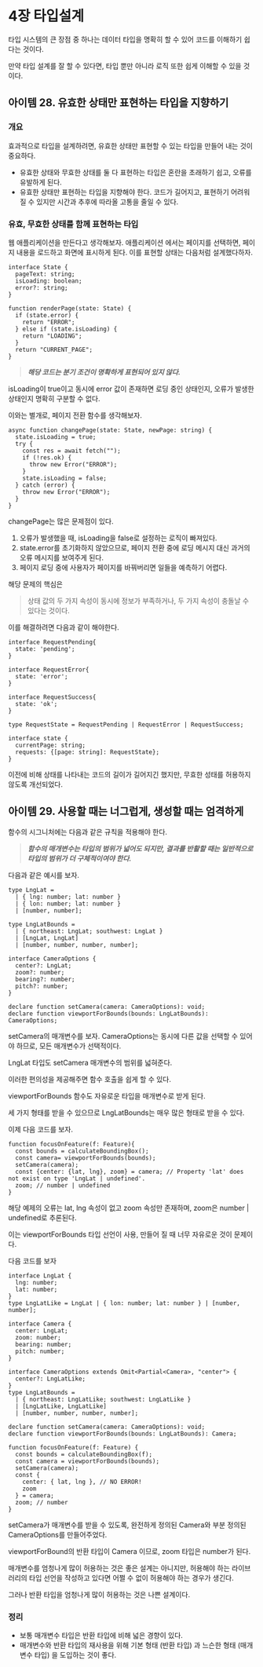 # 4장 타입설계



타입 시스템의 큰 장점 중 하나는 데이터 타입을 명확히 할 수 있어 코드를 이해하기 쉽다는 것이다.

만약 타입 설계를 잘 할 수 있다면, 타입 뿐만 아니라 로직 또한 쉽게 이해할 수 있을 것이다.



## 아이템 28. 유효한 상태만 표현하는 타입을 지향하기



### 개요

효과적으로 타입을 설계하려면, 유효한 상태만 표현할 수 있는 타입을 만들어 내는 것이 중요하다.

* 유효한 상태와 무효한 상태를 둘 다 표현하는 타입은 혼란을 초래하기 쉽고, 오류를 유발하게 된다.
* 유효한 상태만 표현하는 타입을 지향해야 한다. 
  코드가 길어지고, 표현하기 어려워질 수 있지만 시간과 추후에 따라올 고통을 줄일 수 있다.



### 유효, 무효한 상태를 함께 표현하는 타입

웹 애플리케이션을 만든다고 생각해보자. 애플리케이션 에서는 페이지를 선택하면, 페이지 내용을 로드하고 화면에 표시하게 된다. 이를 표현할 상태는 다음처럼 설계했다하자.



```tsx
interface State {
  pageText: string;
  isLoading: boolean;
  error?: string;
}

function renderPage(state: State) {
  if (state.error) {
    return "ERROR";
  } else if (state.isLoading) {
    return "LOADING";
  }
  return "CURRENT_PAGE";
}
```



>  ***해당 코드는 분기 조건이 명확하게 표현되어 있지 않다.*** 

isLoading이 true이고 동시에 error 값이 존재하면 로딩 중인 상태인지, 오류가 발생한 상태인지 명확히 구분할 수 없다.



이와는 별개로, 페이지 전환 함수를 생각해보자.

```tsx
async function changePage(state: State, newPage: string) {
  state.isLoading = true;
  try {
    const res = await fetch("");
    if (!res.ok) {
      throw new Error("ERROR");
    }
    state.isLoading = false;
  } catch (error) {
    throw new Error("ERROR");
  }
}
```



changePage는 많은 문제점이 있다.

1. 오류가 발생했을 때, isLoading을 false로 설정하는 로직이 빠져있다.
2. state.error를 초기화하지 않았으므로, 페이지 전환 중에 로딩 메시지 대신 과거의 오류 메시지를 보여주게 된다.
3. 페이지 로딩 중에 사용자가 페이지를 바꿔버리면 일들을 예측하기 어렵다.



해당 문제의 핵심은

> 상태 값의 두 가지 속성이 동시에 정보가 부족하거나, 
> 두 가지 속성이 충돌날 수 있다는 것이다.



이를 해결하려면 다음과 같이 해야한다.

```tsx
interface RequestPending{
  state: 'pending';
}

interface RequestError{
  state: 'error';
}

interface RequestSuccess{
  state: 'ok';
}

type RequestState = RequestPending | RequestError | RequestSuccess;

interface state {
  currentPage: string;
  requests: {[page: string]: RequestState};
}
```



이전에 비해 상태를 나타내는 코드의 길이가 길어지긴 했지만, 무효한 성태를 허용하지 않도록 개선되었다.





## 아이템 29. 사용할 때는 너그럽게, 생성할 때는 엄격하게

함수의 시그니처에는 다음과 같은 규칙을 적용해야 한다.

> ***함수의 매개변수는 타입의 범위가 넓어도 되지만, 결과를 반활할 때는 일반적으로 타입의 범위가 더 구체적이여야 한다.***



다음과 같은 예시를 보자.

```tsx
type LngLat =
  | { lng: number; lat: number }
  | { lon: number; lat: number }
  | [number, number];

type LngLatBounds =
  | { northeast: LngLat; southwest: LngLat }
  | [LngLat, LngLat]
  | [number, number, number, number];

interface CameraOptions {
  center?: LngLat;
  zoom?: number;
  bearing?: number;
  pitch?: number;
}

declare function setCamera(camera: CameraOptions): void;
declare function viewportForBounds(bounds: LngLatBounds): CameraOptions;
```



setCamera의 매개변수를 보자. CameraOptions는 동시에 다른 값을 선택할 수 있어야 하므로, 모든 매개변수가 선택적이다.

LngLat 타입도 setCamera 매개변수의 범위를 넓혀준다.

이러한 편의성을 제공해주면 함수 호출을 쉽게 할 수 있다.

viewportForBounds 함수도 자유로운 타입을 매개변수로 받게 된다.

세 가지 형태를 받을 수 있으므로 LngLatBounds는 매우 많은 형태로 받을 수 있다.



이제 다음 코드를 보자.

```tsx
function focusOnFeature(f: Feature){
  const bounds = calculateBoundingBox();
  const camera= viewportForBounds(bounds);
  setCamera(camera);
  const {center: {lat, lng}, zoom} = camera; // Property 'lat' does not exist on type 'LngLat | undefined'.
  zoom; // number | undefined
}
```

해당 예제의 오류는 lat, lng 속성이 없고 zoom 속성만 존재하며, zoom은 number | undefined로 추론된다. 

이는 viewportForBounds 타입 선언이 사용, 만들어 질 때 너무 자유로운 것이 문제이다.



다음 코드를 보자

```tsx
interface LngLat {
  lng: number;
  lat: number;
}
type LngLatLike = LngLat | { lon: number; lat: number } | [number, number];

interface Camera {
  center: LngLat;
  zoom: number;
  bearing: number;
  pitch: number;
}

interface CameraOptions extends Omit<Partial<Camera>, "center"> {
  center?: LngLatLike;
}
type LngLatBounds =
  | { northeast: LngLatLike; southwest: LngLatLike }
  | [LngLatLike, LngLatLike]
  | [number, number, number, number];

declare function setCamera(camera: CameraOptions): void;
declare function viewportForBounds(bounds: LngLatBounds): Camera;

function focusOnFeature(f: Feature) {
  const bounds = calculateBoundingBox(f);
  const camera = viewportForBounds(bounds);
  setCamera(camera);
  const {
    center: { lat, lng }, // NO ERROR!
    zoom
  } = camera;
  zoom; // number
}
```

setCamera가 매개변수를 받을 수 있도록, 완전하게 정의된 Camera와 부분 정의된 CameraOptions를 만들어주었다.

viewportForBound의 반환 타입이 Camera 이므로, zoom 타입은 number가 된다.

매개변수를 엄청나게 많이 허용하는 것은 좋은 설계는 아니지만, 허용해야 하는 라이브러리의 타입 선언을 작성하고 있다면 어쩔 수 없이 허용해야 하는 경우가 생긴다.

그러나 반환 타입을 엄청나게 많이 허용하는 것은 나쁜 설계이다.



### 정리

* 보통 매개변수 타입은 반환 타입에 비해 넓은 경향이 있다.
* 매개변수와 반환 타입의 재사용을 위해 기본 형태 (반환 타입) 과 느슨한 형태 (매개변수 타입) 을 도입하는 것이 좋다.